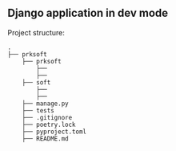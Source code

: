 ## Django application in dev mode
Project structure:
```
.
├── prksoft
    ├── prksoft
        ├── 
        ├── 
    ├── soft
        ├── 
        ├── 
    ├── manage.py
    ├── tests
    ├── .gitignore
    ├── poetry.lock
    ├── pyproject.toml
    ├── README.md
```

